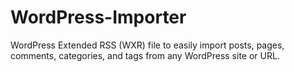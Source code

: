 # WordPress-Importer
WordPress Extended RSS (WXR) file to easily import posts, pages, comments, categories, and tags from any WordPress site or URL.
